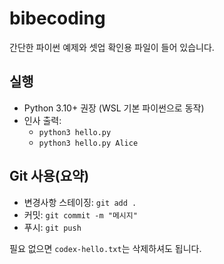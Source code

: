 # bibecoding

간단한 파이썬 예제와 셋업 확인용 파일이 들어 있습니다.

## 실행
- Python 3.10+ 권장 (WSL 기본 파이썬으로 동작)
- 인사 출력:
  - `python3 hello.py`
  - `python3 hello.py Alice`

## Git 사용(요약)
- 변경사항 스테이징: `git add .`
- 커밋: `git commit -m "메시지"`
- 푸시: `git push`

필요 없으면 `codex-hello.txt`는 삭제하셔도 됩니다.
